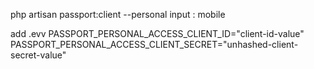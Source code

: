 php artisan passport:client --personal
input : mobile

add .evv
PASSPORT_PERSONAL_ACCESS_CLIENT_ID="client-id-value"
PASSPORT_PERSONAL_ACCESS_CLIENT_SECRET="unhashed-client-secret-value"